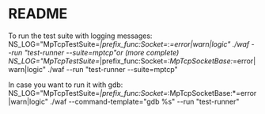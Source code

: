 README
======


To run the test suite with logging messages:
NS_LOG="MpTcpTestSuite=*|prefix_func:Socket=*:*=error|warn|logic" ./waf --run "test-runner --suite=mptcp"or (more complete)
NS_LOG="MpTcpTestSuite=*|prefix_func:Socket=*:MpTcpSocketBase:*=error|warn|logic" ./waf --run "test-runner --suite=mptcp"

In case you want to run it with gdb:
NS_LOG="MpTcpTestSuite=*|prefix_func:Socket=*:MpTcpSocketBase:*=error|warn|logic" ./waf --command-template="gdb %s" --run "test-runner"
